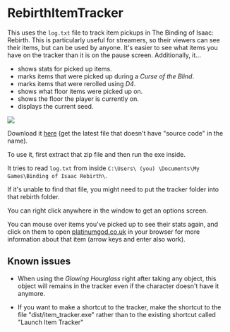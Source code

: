 RebirthItemTracker
==================

This uses the `log.txt` file to track item pickups in The Binding of Isaac: Rebirth. This is particularly useful for streamers, so their viewers can see their items, but can be used by anyone. It's easier to see what items you have on the tracker than it is on the pause screen. Additionally, it...

- shows stats for picked up items.
- marks items that were picked up during a _Curse of the Blind_.
- marks items that were rerolled using _D4_.
- shows what floor items were picked up on.
- shows the floor the player is currently on.
- displays the current seed.

![](http://i.imgur.com/zG3eV8V.png)

Download it [here](https://github.com/Hyphen-ated/RebirthItemTracker/releases) (get the latest file that doesn't have "source code" in the name).

To use it, first extract that zip file and then run the exe inside.

It tries to read `log.txt` from inside `C:\Users\ (you) \Documents\My Games\Binding of Isaac Rebirth\`.

If it's unable to find that file, you might need to put the tracker folder into that rebirth folder.

You can right click anywhere in the window to get an options screen.

You can mouse over items you've picked up to see their stats again, and click on them to open [platinumgod.co.uk](http://platinumgod.co.uk/) in your browser for more information about that item (arrow keys and enter also work).

## Known issues

* When using the _Glowing Hourglass_ right after taking any object, this object will remains in the tracker even if the character doesn't have it anymore.

* If you want to make a shortcut to the tracker, make the shortcut to the file "dist/item_tracker.exe" rather than to the existing shortcut called "Launch Item Tracker"

